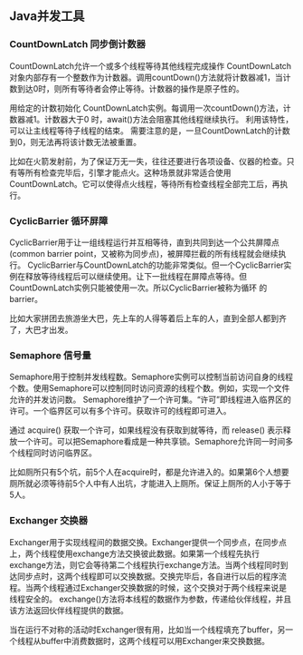 ## Java并发工具

### CountDownLatch 同步倒计数器
CountDownLatch允许一个或多个线程等待其他线程完成操作
CountDownLatch对象内部存有一个整数作为计数器。调用countDown()方法就将计数器减1，当计数到达0时，则所有等待者会停止等待。计数器的操作是原子性的。

用给定的计数初始化 CountDownLatch实例。每调用一次countDown()方法，计数器减1。计数器大于0 时，await()方法会阻塞其他线程继续执行。 利用该特性，可以让主线程等待子线程的结束。
需要注意的是，一旦CountDownLatch的计数到0，则无法再将该计数无法被重置。

比如在火箭发射前，为了保证万无一失，往往还要进行各项设备、仪器的检查。只有等所有检查完毕后，引擎才能点火。这种场景就非常适合使用CountDownLatch。它可以使得点火线程，等待所有检查线程全部完工后，再执行。

### CyclicBarrier 循环屏障
CyclicBarrier用于让一组线程运行并互相等待，直到共同到达一个公共屏障点 (common barrier point，又被称为同步点)，被屏障拦截的所有线程就会继续执行。
CyclicBarrier与CountDownLatch的功能非常类似。但一个CyclicBarrier实例在释放等待线程后可以继续使用。让下一批线程在屏障点等待。但CountDownLatch实例只能被使用一次。所以CyclicBarrier被称为循环 的 barrier。

比如大家拼团去旅游坐大巴，先上车的人得等着后上车的人，直到全部人都到齐了，大巴才出发。

### Semaphore 信号量
Semaphore用于控制并发线程数。Semaphore实例可以控制当前访问自身的线程个数。使用Semaphore可以控制同时访问资源的线程个数。例如，实现一个文件允许的并发访问数。
Semaphore维护了一个许可集。“许可”即线程进入临界区的许可。一个临界区可以有多个许可。获取许可的线程即可进入。

通过 acquire() 获取一个许可，如果线程没有获取到就等待，而 release() 表示释放一个许可。可以把Semaphore看成是一种共享锁。Semaphore允许同一时间多个线程同时访问临界区。

比如厕所只有5个坑，前5个人在acquire时，都是允许进入的。如果第6个人想要厕所就必须等待前5个人中有人出坑，才能进入上厕所。保证上厕所的人小于等于5人。

### Exchanger 交换器
Exchanger用于实现线程间的数据交换。Exchanger提供一个同步点，在同步点上，两个线程使用exchange方法交换彼此数据。如果第一个线程先执行exchange方法，则它会等待第二个线程执行exchange方法。当两个线程同时到达同步点时，这两个线程即可以交换数据。交换完毕后，各自进行以后的程序流程。当两个线程通过Exchanger交换数据的时候，这个交换对于两个线程来说是线程安全的。
exchange()方法将本线程的数据作为参数，传递给伙伴线程，并且该方法返回伙伴线程提供的数据。

当在运行不对称的活动时Exchanger很有用，比如当一个线程填充了buffer，另一个线程从buffer中消费数据时，这两个线程可以用Exchanger来交换数据。